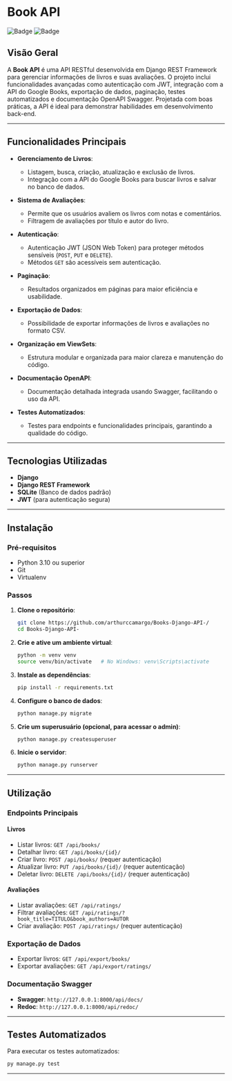 # Book API

![Badge](https://img.shields.io/badge/Django-REST%20Framework-green)
![Badge](https://img.shields.io/badge/Status-Complete-brightgreen)

## Visão Geral

A **Book API** é uma API RESTful desenvolvida em Django REST Framework para gerenciar informações de livros e suas avaliações. O projeto inclui funcionalidades avançadas como autenticação com JWT, integração com a API do Google Books, exportação de dados, paginação, testes automatizados e documentação OpenAPI Swagger. Projetada com boas práticas, a API é ideal para demonstrar habilidades em desenvolvimento back-end.

---

## Funcionalidades Principais
- **Gerenciamento de Livros**:
  - Listagem, busca, criação, atualização e exclusão de livros.
  - Integração com a API do Google Books para buscar livros e salvar no banco de dados.

- **Sistema de Avaliações**:
  - Permite que os usuários avaliem os livros com notas e comentários.
  - Filtragem de avaliações por título e autor do livro.

- **Autenticação**:
  - Autenticação JWT (JSON Web Token) para proteger métodos sensíveis (`POST`, `PUT` e `DELETE`).
  - Métodos `GET` são acessíveis sem autenticação.

- **Paginação**:
  - Resultados organizados em páginas para maior eficiência e usabilidade.

- **Exportação de Dados**:
  - Possibilidade de exportar informações de livros e avaliações no formato CSV.

- **Organização em ViewSets**:
  - Estrutura modular e organizada para maior clareza e manutenção do código.

- **Documentação OpenAPI**:
  - Documentação detalhada integrada usando Swagger, facilitando o uso da API.

- **Testes Automatizados**:
  - Testes para endpoints e funcionalidades principais, garantindo a qualidade do código.

---

## Tecnologias Utilizadas

- **Django**
- **Django REST Framework**
- **SQLite** (Banco de dados padrão)
- **JWT** (para autenticação segura)

---

## Instalação

### Pré-requisitos

- Python 3.10 ou superior
- Git
- Virtualenv

### Passos

1. **Clone o repositório**:

   ```bash
   git clone https://github.com/arthurccamargo/Books-Django-API-/
   cd Books-Django-API-
   ```

2. **Crie e ative um ambiente virtual**:

   ```bash
   python -m venv venv
   source venv/bin/activate   # No Windows: venv\Scripts\activate
   ```

3. **Instale as dependências**:

   ```bash
   pip install -r requirements.txt
   ```

4. **Configure o banco de dados**:

   ```bash
   python manage.py migrate
   ```

5. **Crie um superusuário (opcional, para acessar o admin)**:

   ```bash
   python manage.py createsuperuser
   ```

6. **Inicie o servidor**:

   ```bash
   python manage.py runserver
   ```

---
## Utilização

### Endpoints Principais

#### Livros
- Listar livros: `GET /api/books/`
- Detalhar livro: `GET /api/books/{id}/`
- Criar livro: `POST /api/books/` (requer autenticação)
- Atualizar livro: `PUT /api/books/{id}/` (requer autenticação)
- Deletar livro: `DELETE /api/books/{id}/` (requer autenticação)

#### Avaliações
- Listar avaliações: `GET /api/ratings/`
- Filtrar avaliações: `GET /api/ratings/?book_title=TITULO&book_authors=AUTOR`
- Criar avaliação: `POST /api/ratings/` (requer autenticação)

### Exportação de Dados

- Exportar livros: `GET /api/export/books/`
- Exportar avaliações: `GET /api/export/ratings/`

### Documentação Swagger

- **Swagger**: `http://127.0.0.1:8000/api/docs/`
- **Redoc**: `http://127.0.0.1:8000/api/redoc/`

---

## Testes Automatizados

Para executar os testes automatizados:

```bash
py manage.py test
```

---
